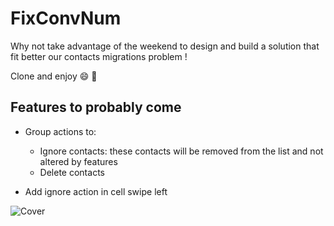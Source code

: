 # FixConvNum

Why not take advantage of the weekend to design and build a solution that fit better our contacts migrations problem !

Clone and enjoy 😄 🚀

## Features to probably come
- Group actions to:
  - Ignore contacts: these contacts will be removed from the list and not altered by features
  - Delete contacts

- Add ignore action in cell swipe left

![Cover](https://github.com/user-attachments/assets/22afb0ea-a092-4f31-8402-930e1d88941b)
